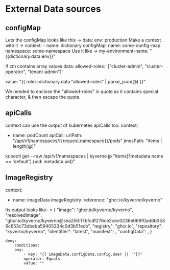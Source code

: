 # External Data sources
## configMap
Lets the configMap looks like this ->
data:
  env: production
Make a context with it ->
context:
      - name: dictionary
        configMap:
          name: some-config-map
          namespace: some-namespace
Use it like ->
my-environment-name: "{{dictionary.data.env}}"

If cm contains array values 
data:
  allowed-roles: '["cluster-admin", "cluster-operator", "tenant-admin"]'

value:  "{{ roles-dictionary.data.\"allowed-roles\" | parse_json(@) }}"

We needed to enclose the "allowed-roles" in quote as it contains special character, & then escape the quote.

## apiCalls
context can use the output of kubernetes apiCalls too.
context:
  - name: podCount
    apiCall:
      urlPath: "/api/v1/namespaces/{{request.namespace}}/pods"
      jmesPath: "items | length(@)"   

kubectl get --raw /api/v1/namespaces | kyverno jp "items[?metadata.name == 'default'].{uid: metadata.uid}"

## ImageRegistry
context: 
- name: imageData
  imageRegistry: 
    reference: "ghcr.io/kyverno/kyverno"

Its output looks like- >
{
    "image":         "ghcr.io/kyverno/kyverno",
    "resolvedImage": "ghcr.io/kyverno/kyverno@sha256:17bfcdf276ce2cec0236e069f0ad6b3536c653c73dbeba59405334c0d3b51ecb",
    "registry":      "ghcr.io",
    "repository":    "kyverno/kyverno",
    "identifier":    "latest",
    "manifest":      <crane manifest>,
    "configData":    <crane config>,
}
```
deny:
    conditions:
    any:
        - key: "{{ imageData.configData.config.User || ''}}"
        operator: Equals
        value: ""
```
